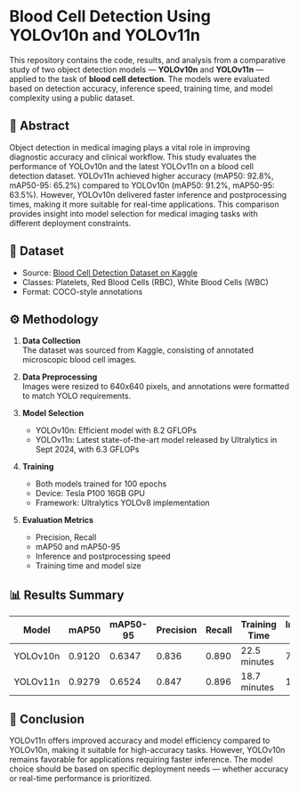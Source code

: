 # Blood Cell Detection Using YOLOv10n and YOLOv11n

This repository contains the code, results, and analysis from a comparative study of two object detection models — **YOLOv10n** and **YOLOv11n** — applied to the task of **blood cell detection**. The models were evaluated based on detection accuracy, inference speed, training time, and model complexity using a public dataset.

## 📌 Abstract

Object detection in medical imaging plays a vital role in improving diagnostic accuracy and clinical workflow. This study evaluates the performance of YOLOv10n and the latest YOLOv11n on a blood cell detection dataset. YOLOv11n achieved higher accuracy (mAP50: 92.8%, mAP50-95: 65.2%) compared to YOLOv10n (mAP50: 91.2%, mAP50-95: 63.5%). However, YOLOv10n delivered faster inference and postprocessing times, making it more suitable for real-time applications. This comparison provides insight into model selection for medical imaging tasks with different deployment constraints.

## 📂 Dataset

- Source: [Blood Cell Detection Dataset on Kaggle](https://www.kaggle.com/datasets/adhoppin/blood-cell-detection-datatset)
- Classes: Platelets, Red Blood Cells (RBC), White Blood Cells (WBC)
- Format: COCO-style annotations

## ⚙️ Methodology

1. **Data Collection**  
   The dataset was sourced from Kaggle, consisting of annotated microscopic blood cell images.

2. **Data Preprocessing**  
   Images were resized to 640x640 pixels, and annotations were formatted to match YOLO requirements.

3. **Model Selection**  
   - YOLOv10n: Efficient model with 8.2 GFLOPs  
   - YOLOv11n: Latest state-of-the-art model released by Ultralytics in Sept 2024, with 6.3 GFLOPs

4. **Training**  
   - Both models trained for 100 epochs  
   - Device: Tesla P100 16GB GPU  
   - Framework: Ultralytics YOLOv8 implementation

5. **Evaluation Metrics**  
   - Precision, Recall  
   - mAP50 and mAP50-95  
   - Inference and postprocessing speed  
   - Training time and model size

## 📊 Results Summary

| Model     | mAP50 | mAP50-95 | Precision | Recall | Training Time | Inference (ms) | Postprocess (ms) | Size |
|-----------|--------|-----------|------------|--------|----------------|----------------|-------------------|------|
| YOLOv10n  | 0.9120 | 0.6347    | 0.836      | 0.890  | 22.5 minutes   | 7.00           | 0.90              | 5.8MB |
| YOLOv11n  | 0.9279 | 0.6524    | 0.847      | 0.896  | 18.7 minutes   | 11.35          | 8.64              | 5.5MB |

## 📌 Conclusion

YOLOv11n offers improved accuracy and model efficiency compared to YOLOv10n, making it suitable for high-accuracy tasks. However, YOLOv10n remains favorable for applications requiring faster inference. The model choice should be based on specific deployment needs — whether accuracy or real-time performance is prioritized.
